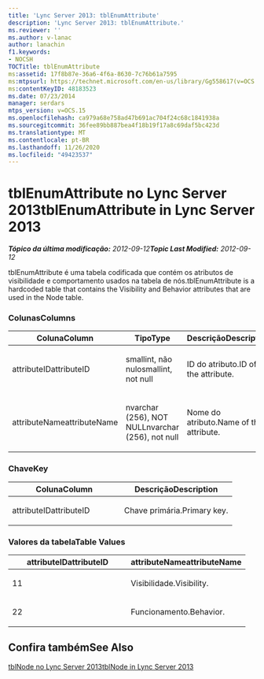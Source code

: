 ```yaml
---
title: 'Lync Server 2013: tblEnumAttribute'
description: 'Lync Server 2013: tblEnumAttribute.'
ms.reviewer: ''
ms.author: v-lanac
author: lanachin
f1.keywords:
- NOCSH
TOCTitle: tblEnumAttribute
ms:assetid: 17f8b87e-36a6-4f6a-8630-7c76b61a7595
ms:mtpsurl: https://technet.microsoft.com/en-us/library/Gg558617(v=OCS.15)
ms:contentKeyID: 48183523
ms.date: 07/23/2014
manager: serdars
mtps_version: v=OCS.15
ms.openlocfilehash: ca979a68e758ad47b691ac704f24c68c1841938a
ms.sourcegitcommit: 36fee89bb887bea4f18b19f17a8c69daf5bc423d
ms.translationtype: MT
ms.contentlocale: pt-BR
ms.lasthandoff: 11/26/2020
ms.locfileid: "49423537"
---
```

# <a name="tblenumattribute-in-lync-server-2013"></a><span data-ttu-id="bd625-103">tblEnumAttribute no Lync Server 2013</span><span class="sxs-lookup"><span data-stu-id="bd625-103">tblEnumAttribute in Lync Server 2013</span></span>

<div data-xmlns="http://www.w3.org/1999/xhtml">

<div class="topic" data-xmlns="http://www.w3.org/1999/xhtml" data-msxsl="urn:schemas-microsoft-com:xslt" data-cs="https://msdn.microsoft.com/">

<div data-asp="https://msdn2.microsoft.com/asp">



</div>

<div id="mainSection">

<div id="mainBody"><span data-ttu-id="bd625-104">

<span> </span></span><span class="sxs-lookup"><span data-stu-id="bd625-104">

<span> </span></span></span>

<span data-ttu-id="bd625-105">_**Tópico da última modificação:** 2012-09-12_</span><span class="sxs-lookup"><span data-stu-id="bd625-105">_**Topic Last Modified:** 2012-09-12_</span></span>

<span data-ttu-id="bd625-106">tblEnumAttribute é uma tabela codificada que contém os atributos de visibilidade e comportamento usados na tabela de nós.</span><span class="sxs-lookup"><span data-stu-id="bd625-106">tblEnumAttribute is a hardcoded table that contains the Visibility and Behavior attributes that are used in the Node table.</span></span>

### <a name="columns"></a><span data-ttu-id="bd625-107">Colunas</span><span class="sxs-lookup"><span data-stu-id="bd625-107">Columns</span></span>

<table>
<colgroup>
<col style="width: 33%" />
<col style="width: 33%" />
<col style="width: 33%" />
</colgroup>
<thead>
<tr class="header">
<th><span data-ttu-id="bd625-108">Coluna</span><span class="sxs-lookup"><span data-stu-id="bd625-108">Column</span></span></th>
<th><span data-ttu-id="bd625-109">Tipo</span><span class="sxs-lookup"><span data-stu-id="bd625-109">Type</span></span></th>
<th><span data-ttu-id="bd625-110">Descrição</span><span class="sxs-lookup"><span data-stu-id="bd625-110">Description</span></span></th>
</tr>
</thead>
<tbody>
<tr class="odd">
<td><p><span data-ttu-id="bd625-111">attributeID</span><span class="sxs-lookup"><span data-stu-id="bd625-111">attributeID</span></span></p></td>
<td><p><span data-ttu-id="bd625-112">smallint, não nulo</span><span class="sxs-lookup"><span data-stu-id="bd625-112">smallint, not null</span></span></p></td>
<td><p><span data-ttu-id="bd625-113">ID do atributo.</span><span class="sxs-lookup"><span data-stu-id="bd625-113">ID of the attribute.</span></span></p></td>
</tr>
<tr class="even">
<td><p><span data-ttu-id="bd625-114">attributeName</span><span class="sxs-lookup"><span data-stu-id="bd625-114">attributeName</span></span></p></td>
<td><p><span data-ttu-id="bd625-115">nvarchar (256), NOT NULL</span><span class="sxs-lookup"><span data-stu-id="bd625-115">nvarchar (256), not null</span></span></p></td>
<td><p><span data-ttu-id="bd625-116">Nome do atributo.</span><span class="sxs-lookup"><span data-stu-id="bd625-116">Name of the attribute.</span></span></p></td>
</tr>
</tbody>
</table>


### <a name="key"></a><span data-ttu-id="bd625-117">Chave</span><span class="sxs-lookup"><span data-stu-id="bd625-117">Key</span></span>

<table>
<colgroup>
<col style="width: 50%" />
<col style="width: 50%" />
</colgroup>
<thead>
<tr class="header">
<th><span data-ttu-id="bd625-118">Coluna</span><span class="sxs-lookup"><span data-stu-id="bd625-118">Column</span></span></th>
<th><span data-ttu-id="bd625-119">Descrição</span><span class="sxs-lookup"><span data-stu-id="bd625-119">Description</span></span></th>
</tr>
</thead>
<tbody>
<tr class="odd">
<td><p><span data-ttu-id="bd625-120">attributeID</span><span class="sxs-lookup"><span data-stu-id="bd625-120">attributeID</span></span></p></td>
<td><p><span data-ttu-id="bd625-121">Chave primária.</span><span class="sxs-lookup"><span data-stu-id="bd625-121">Primary key.</span></span></p></td>
</tr>
</tbody>
</table>


### <a name="table-values"></a><span data-ttu-id="bd625-122">Valores da tabela</span><span class="sxs-lookup"><span data-stu-id="bd625-122">Table Values</span></span>

<table>
<colgroup>
<col style="width: 50%" />
<col style="width: 50%" />
</colgroup>
<thead>
<tr class="header">
<th><span data-ttu-id="bd625-123">attributeID</span><span class="sxs-lookup"><span data-stu-id="bd625-123">attributeID</span></span></th>
<th><span data-ttu-id="bd625-124">attributeName</span><span class="sxs-lookup"><span data-stu-id="bd625-124">attributeName</span></span></th>
</tr>
</thead>
<tbody>
<tr class="odd">
<td><p><span data-ttu-id="bd625-125">1</span><span class="sxs-lookup"><span data-stu-id="bd625-125">1</span></span></p></td>
<td><p><span data-ttu-id="bd625-126">Visibilidade.</span><span class="sxs-lookup"><span data-stu-id="bd625-126">Visibility.</span></span></p></td>
</tr>
<tr class="even">
<td><p><span data-ttu-id="bd625-127">2</span><span class="sxs-lookup"><span data-stu-id="bd625-127">2</span></span></p></td>
<td><p><span data-ttu-id="bd625-128">Funcionamento.</span><span class="sxs-lookup"><span data-stu-id="bd625-128">Behavior.</span></span></p></td>
</tr>
</tbody>
</table>


<div>

## <a name="see-also"></a><span data-ttu-id="bd625-129">Confira também</span><span class="sxs-lookup"><span data-stu-id="bd625-129">See Also</span></span>


[<span data-ttu-id="bd625-130">tblNode no Lync Server 2013</span><span class="sxs-lookup"><span data-stu-id="bd625-130">tblNode in Lync Server 2013</span></span>](lync-server-2013-tblnode.md)  
  

<span data-ttu-id="bd625-131"></div>

</div>

<span> </span>

</div>

</div>

</span><span class="sxs-lookup"><span data-stu-id="bd625-131"></div>

</div>

<span> </span>

</div>

</div>

</span></span></div>

